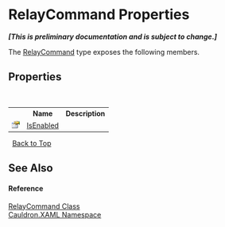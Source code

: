 # RelayCommand Properties
 _**\[This is preliminary documentation and is subject to change.\]**_

The <a href="T_Cauldron_XAML_RelayCommand">RelayCommand</a> type exposes the following members.


## Properties
&nbsp;<table><tr><th></th><th>Name</th><th>Description</th></tr><tr><td>![Public property](media/pubproperty.gif "Public property")</td><td><a href="P_Cauldron_XAML_RelayCommand_IsEnabled">IsEnabled</a></td><td /></tr></table>&nbsp;
<a href="#relaycommand-properties">Back to Top</a>

## See Also


#### Reference
<a href="T_Cauldron_XAML_RelayCommand">RelayCommand Class</a><br /><a href="N_Cauldron_XAML">Cauldron.XAML Namespace</a><br />